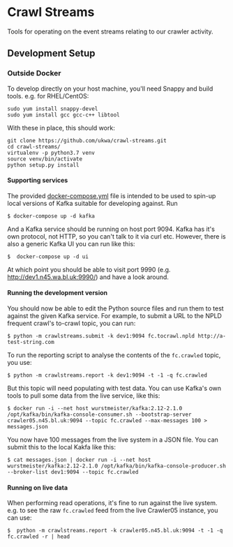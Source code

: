 Crawl Streams
=============

Tools for operating on the event streams relating to our crawler activity.


## Development Setup

### Outside Docker

To develop directly on your host machine, you'll need Snappy and build tools. e.g. for RHEL/CentOS:

```
sudo yum install snappy-devel
sudo yum install gcc gcc-c++ libtool
```

With these in place, this should work:

```
git clone https://github.com/ukwa/crawl-streams.git
cd crawl-streams/
virtualenv -p python3.7 venv
source venv/bin/activate
python setup.py install
```

#### Supporting services

The provided [docker-compose.yml](./docker-compose.yml) file is intended to be used to spin-up local versions of Kafka suitable for developing against. Run 

```
$ docker-compose up -d kafka
```

And a Kafka service should be running on host port 9094. Kafka has it's own protocol, not HTTP, so you can't talk to it via curl etc. However, there is also a generic Kafka UI you can run like this:

```
$  docker-compose up -d ui
```

At which point you should be able to visit port 9990 (e.g. http://dev1.n45.wa.bl.uk:9990/) and have a look around.

#### Running the development version

You should now be able to edit the Python source files and run them to test against the given Kafka service. For example, to submit a URL to the NPLD frequent crawl's to-crawl topic, you can run:

```
$ python -m crawlstreams.submit -k dev1:9094 fc.tocrawl.npld http://a-test-string.com
```

To run the reporting script to analyse the contents of the `fc.crawled` topic, you use:

```
$ python -m crawlstreams.report -k dev1:9094 -t -1 -q fc.crawled
```

But this topic will need populating with test data. You can use Kafka's own tools to pull some data from the live service, like this:

    $ docker run -i --net host wurstmeister/kafka:2.12-2.1.0 /opt/kafka/bin/kafka-console-consumer.sh --bootstrap-server crawler05.n45.bl.uk:9094 --topic fc.crawled --max-messages 100 > messages.json

You now have 100 messages from the live system in a JSON file. You can submit this to the local Kakfa like this:

    $ cat messages.json | docker run -i --net host wurstmeister/kafka:2.12-2.1.0 /opt/kafka/bin/kafka-console-producer.sh --broker-list dev1:9094 --topic fc.crawled

#### Running on live data

When performing read operations, it's fine to run against the live system. e.g. to see the raw `fc.crawled` feed from the live Crawler05 instance, you can use:

```
$  python -m crawlstreams.report -k crawler05.n45.bl.uk:9094 -t -1 -q fc.crawled -r | head
```


